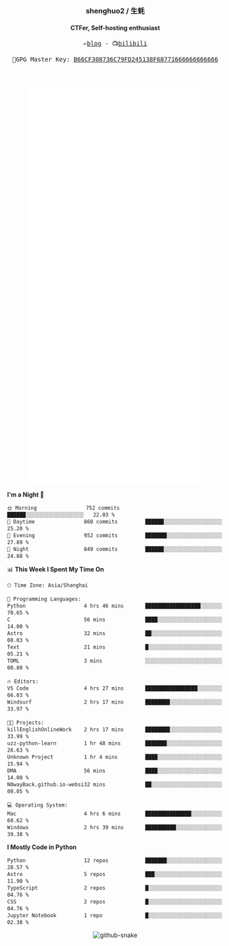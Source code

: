 <h3 align="center"> shenghuo2 / 生蚝 </h3>
<h4 align="center" >CTFer, Self-hosting enthusiast</h3>


<p align="center">
  <samp>
    ✍️<a href="https://blog.shenghuo2.top/">blog</a> -
    📺<a href="https://space.bilibili.com/85894935">bilibili</a>
  </samp>
</p>
<p align="center">
  <samp>
     🔐GPG Master Key: <a align="center" href="https://github.com/shenghuo2.gpg">B66CF308736C79FD245138F68771666666666666</a>
  </samp>
</p>
<br>
<p align="center">
  <a href="https://github.com/shenghuo2">
    <img width="400" align="top" src="https://github.com/shenghuo2/shenghuo2/blob/main/metrics.left.svg" />
  </a>
  <a href="https://github.com/shenghuo2">
    <img width="400" align="top" src="https://github.com/shenghuo2/shenghuo2/blob/main/metrics.right.svg" />
  </a>
</p>


<!--START_SECTION:waka-->
**I'm a Night 🦉** 

```text
🌞 Morning                752 commits         ██████░░░░░░░░░░░░░░░░░░░   22.03 % 
🌆 Daytime                860 commits         ██████░░░░░░░░░░░░░░░░░░░   25.20 % 
🌃 Evening                952 commits         ███████░░░░░░░░░░░░░░░░░░   27.89 % 
🌙 Night                  849 commits         ██████░░░░░░░░░░░░░░░░░░░   24.88 % 
```


📊 **This Week I Spent My Time On** 

```text
🕑︎ Time Zone: Asia/Shanghai

💬 Programming Languages: 
Python                   4 hrs 46 mins       ██████████████████░░░░░░░   70.65 % 
C                        56 mins             ████░░░░░░░░░░░░░░░░░░░░░   14.00 % 
Astro                    32 mins             ██░░░░░░░░░░░░░░░░░░░░░░░   08.03 % 
Text                     21 mins             █░░░░░░░░░░░░░░░░░░░░░░░░   05.21 % 
TOML                     3 mins              ░░░░░░░░░░░░░░░░░░░░░░░░░   00.80 % 

🔥 Editors: 
VS Code                  4 hrs 27 mins       █████████████████░░░░░░░░   66.03 % 
Windsurf                 2 hrs 17 mins       ████████░░░░░░░░░░░░░░░░░   33.97 % 

🐱‍💻 Projects: 
killEnglishOnlineWork    2 hrs 17 mins       ████████░░░░░░░░░░░░░░░░░   33.99 % 
uzz-python-learn         1 hr 48 mins        ███████░░░░░░░░░░░░░░░░░░   26.63 % 
Unknown Project          1 hr 4 mins         ████░░░░░░░░░░░░░░░░░░░░░   15.94 % 
DMA                      56 mins             ████░░░░░░░░░░░░░░░░░░░░░   14.00 % 
N0wayBack.github.io-websi32 mins             ██░░░░░░░░░░░░░░░░░░░░░░░   08.05 % 

💻 Operating System: 
Mac                      4 hrs 6 mins        ███████████████░░░░░░░░░░   60.62 % 
Windows                  2 hrs 39 mins       ██████████░░░░░░░░░░░░░░░   39.38 % 
```

**I Mostly Code in Python** 

```text
Python                   12 repos            ███████░░░░░░░░░░░░░░░░░░   28.57 % 
Astro                    5 repos             ███░░░░░░░░░░░░░░░░░░░░░░   11.90 % 
TypeScript               2 repos             █░░░░░░░░░░░░░░░░░░░░░░░░   04.76 % 
CSS                      2 repos             █░░░░░░░░░░░░░░░░░░░░░░░░   04.76 % 
Jupyter Notebook         1 repo              █░░░░░░░░░░░░░░░░░░░░░░░░   02.38 % 
```




<!--END_SECTION:waka-->


<div align="center">
  <picture>
    <source media="(prefers-color-scheme: dark)" srcset="https://gist.githubusercontent.com/shenghuo2/bfce20b14ab0484cef03bae6e60e0b3a/raw/github-snake-dark.svg" />
    <source media="(prefers-color-scheme: light)" srcset="https://gist.githubusercontent.com/shenghuo2/bfce20b14ab0484cef03bae6e60e0b3a/raw/github-snake.svg" />
    <img alt="github-snake" src="https://gist.githubusercontent.com/shenghuo2/bfce20b14ab0484cef03bae6e60e0b3a/raw/github-snake.svg" />
  </picture>
</div>

<!--
**shenghuo2/shenghuo2** is a ✨ _special_ ✨ repository because its `README.md` (this file) appears on your GitHub profile.

Here are some ideas to get you started:

- 🔭 I’m currently working on ...
- 🌱 I’m currently learning ...
- 👯 I’m looking to collaborate on ...
- 🤔 I’m looking for help with ...
- 💬 Ask me about ...
- 📫 How to reach me: ...
- 😄 Pronouns: ...
- ⚡ Fun fact: ...
-->
